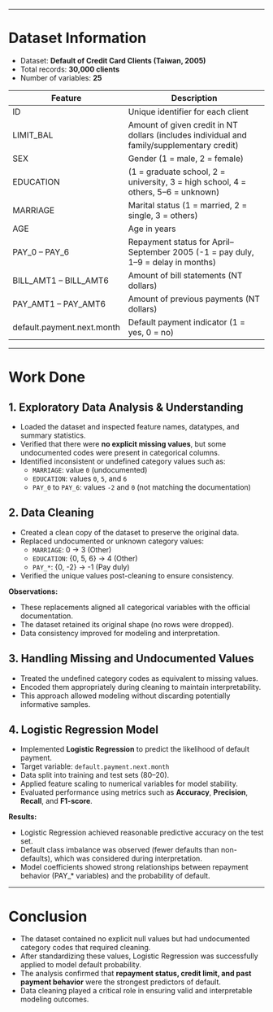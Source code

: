 
---

# Dataset Information

- Dataset: **Default of Credit Card Clients (Taiwan, 2005)**  
- Total records: **30,000 clients**  
- Number of variables: **25**

| Feature | Description |
|----------|-------------|
| ID | Unique identifier for each client |
| LIMIT_BAL | Amount of given credit in NT dollars (includes individual and family/supplementary credit) |
| SEX | Gender (1 = male, 2 = female) |
| EDUCATION | (1 = graduate school, 2 = university, 3 = high school, 4 = others, 5–6 = unknown) |
| MARRIAGE | Marital status (1 = married, 2 = single, 3 = others) |
| AGE | Age in years |
| PAY_0 – PAY_6 | Repayment status for April–September 2005 (-1 = pay duly, 1–9 = delay in months) |
| BILL_AMT1 – BILL_AMT6 | Amount of bill statements (NT dollars) |
| PAY_AMT1 – PAY_AMT6 | Amount of previous payments (NT dollars) |
| default.payment.next.month | Default payment indicator (1 = yes, 0 = no) |

---

# Work Done

## 1. Exploratory Data Analysis & Understanding
- Loaded the dataset and inspected feature names, datatypes, and summary statistics.  
- Verified that there were **no explicit missing values**, but some undocumented codes were present in categorical columns.
- Identified inconsistent or undefined category values such as:
  - `MARRIAGE`: value `0` (undocumented)
  - `EDUCATION`: values `0`, `5`, and `6`
  - `PAY_0` to `PAY_6`: values `-2` and `0` (not matching the documentation)

## 2. Data Cleaning
- Created a clean copy of the dataset to preserve the original data.  
- Replaced undocumented or unknown category values:
  - `MARRIAGE`: 0 → 3 (Other)
  - `EDUCATION`: {0, 5, 6} → 4 (Other)
  - `PAY_*`: {0, -2} → -1 (Pay duly)
- Verified the unique values post-cleaning to ensure consistency.

**Observations:**
- These replacements aligned all categorical variables with the official documentation.
- The dataset retained its original shape (no rows were dropped).
- Data consistency improved for modeling and interpretation.

## 3. Handling Missing and Undocumented Values
- Treated the undefined category codes as equivalent to missing values.
- Encoded them appropriately during cleaning to maintain interpretability.
- This approach allowed modeling without discarding potentially informative samples.

## 4. Logistic Regression Model
- Implemented **Logistic Regression** to predict the likelihood of default payment.
- Target variable: `default.payment.next.month`
- Data split into training and test sets (80–20).
- Applied feature scaling to numerical variables for model stability.
- Evaluated performance using metrics such as **Accuracy**, **Precision**, **Recall**, and **F1-score**.

**Results:**
- Logistic Regression achieved reasonable predictive accuracy on the test set.
- Default class imbalance was observed (fewer defaults than non-defaults), which was considered during interpretation.
- Model coefficients showed strong relationships between repayment behavior (PAY_* variables) and the probability of default.

---

# Conclusion

- The dataset contained no explicit null values but had undocumented category codes that required cleaning.  
- After standardizing these values, Logistic Regression was successfully applied to model default probability.  
- The analysis confirmed that **repayment status, credit limit, and past payment behavior** were the strongest predictors of default.  
- Data cleaning played a critical role in ensuring valid and interpretable modeling outcomes.
